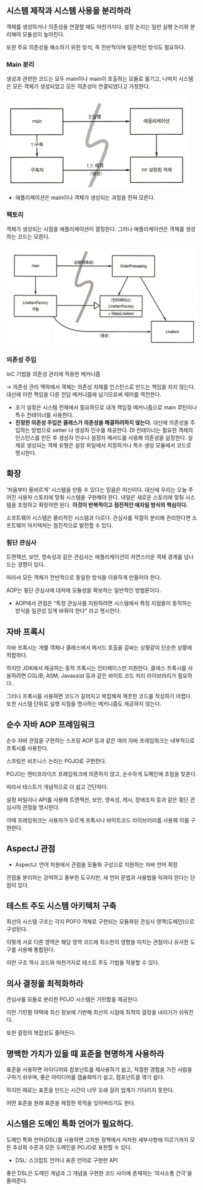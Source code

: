 ## 시스템 제작과 시스템 사용을 분리하라

객체를 생성하거나 의존성을 연결할 때도 마찬가지다. 설정 논리는 일반 실행 논리와 분리해야 모듈성이 높아진다.

또한 주요 의존성을 해소하기 위한 방식, 즉 전반적이며 일관적인 방식도 필요하다.

### Main 분리

생성과 관련한 코드는 모두 main이나 main이 호출하는 모듈로 옮기고, 나머지 시스템은 모든 객체가 생성되었고 모든 의존성이 연결되었다고 가정한다.

![Untitled](./image/img.png)

- 애플리케이션은 main이나 객체가 생성되는 과정을 전혀 모른다.

### 팩토리

객체가 생성되는 시점을 애플리케이션이 결정한다. 그러나 애플리케이션은 객체를 생성하는 코드는 모른다.

![Untitled](./image/img_1.png)

### 의존성 주입

IoC 기법을 의존성 관리에 적용한 메커니즘

→ 의존성 관리 맥락에서 객체는 의존성 자체를 인스턴스로 만드는 책임을 지지 않는다. 대신에 이런 책임을 다른 전담 메커니즘에 넘기므로써 제어를 역전한다.

- 초기 설정은 시스템 전체에서 필요하므로 대개 책임질 메커니즘으로 main 루틴이나 특수 컨테이너를 사용한다.
- **진정한 의존성 주입은 클래스가 의존성을 해결하려하지 않는다.** 대신에 의존성을 주입하는 방법으로 setter 나 생성자 인수를 제공한다. DI 컨테이너는 필요한 객체의 인스턴스를 만든 후 생성자 인수나 설정자 메서드를 사용해 의존성을 설정한다. 실제로 생성되는 객체 유형은 설정 파일에서 지정하거나 특수 생성 모듈에서 코드로 명시한다.

## 확장

‘처음부터 올바르게' 시스템을 만들 수 있다는 믿음은 미신이다. 대신에 우리는 오늘 주어진 사용자 스토리에 맞춰 시스템을 구현해야 한다. 내일은 새로운 스토리에 맞춰 시스템을 조정하고 확장하면 된다. **이것이 반복적이고 점진적인 애자일 방식의 핵심이다.**

소프트웨어 시스템은 물리적인 시스템과 다르다. 관심사를 적절히 분리해 관리한다면 소프트웨어 아키텍처는 점진적으로 발전할 수 있다.

### 횡단 관심사

트랜잭션, 보안, 영속성과 같은 관심사는 애플리케이션의 자연스러운 객체 경계를 넘나드는 경향이 있다.

따라서 모든 객체가 전반적으로 동일한 방식을 이용하게 만들어야 한다.

AOP는 횡단 관심사에 대처에 모듈성을 확보하는 일반적인 방법론이다.

- AOP에서 관점은 “특정 관심사를 지원하려면 시스템에서 특정 지점들이 동작하는 방식을 일관성 있게 바꿔야 한다" 라고 명시한다.

## 자바 프록시

자바 프록시는 개별 객체나 클래스에서 메서드 호출을 감싸는 상황같이 단순한 상황에 적합하다.

하지만 JDK에서 제공하는 동적 프록시는 인터페이스만 지원한다. 클래스 프록시를 사용하려면 CGLIB, ASM, Javassist 등과 같은 바이트 코드 처리 라이브러리가 필요하다.

그러나 프록시를 사용하면 코드가 길어지고 복잡해져 깨끗한 코드를 작성하기 어렵다. 또한 시스템 단위로 실행 지점을 명시하는 메커니즘도 제공하지 않는다.

## 순수 자바 AOP 프레임워크

순수 자바 관점을 구현하는 스프링 AOP 등과 같은 여러 자바 프레임워크는 내부적으로 프록시를 사용한다.

스프링은 비즈니스 논리는 POJO로 구현한다.

POJO는 엔터프라이즈 프레임워크에 의존하지 않고, 순수하게 도메인에 초점을 맞춘다.

따라서 테스트가 개념적으로 더 쉽고 간단하다.

설정 파일이나 API를 사용해 트랜잭션, 보안, 영속성, 캐시, 장애조치 등과 같은 횡단 관심사의 관점을 명시한다.

이때 프레임워크는 사용자가 모르게 프록시나 바이트코드 라이브러리를 사용해 이를 구현한다.

## AspectJ 관점

- AspectJ: 언어 차원에서 관점을 모듈화 구성으로 지원하는 자바 언어 확장

관점을 분리하는 강력하고 풍부한 도구지만, 새 언어 문법과 사용법을 익혀야 한다는 단점이 있다.

## 테스트 주도 시스템 아키텍처 구축

최선의 시스템 구조는 각지 POFO 객체로 구현되는 모듈화된 관심사 영역(도메인)으로 구성된다.

이렇게 서로 다른 영역은 해당 영역 코드에 최소한의 영향을 미치는 관점이나 유사한 도구를 사용해 통합된다.

이런 구조 역시 코드와 마찬가지로 테스트 주도 기법을 적용할 수 있다.

## 의사 결정을 최적화하라

관심사를 모듈로 분리한 POJO 시스템은 기민함을 제공한다.

이런 기민함 덕택에 최신 정보에 기반해 최선의 시점에 최적의 결정을 내리기가 쉬워진다.

또한 결정의 복잡성도 줄어든다.

## 명백한 가치가 있을 때 표준을 현명하게 사용하라

표준을 사용하면 아이디어와 컴포넌트를 재사용하기 쉽고, 적절한 경험을 가진 사람을 구하기 쉬우며, 좋은 아이디어를 캡슐화하기 쉽고, 컴포넌트를 엮기 쉽다.

하지만 때로는 표준을 만드는 시간이 너무 오래 걸려 업계가 기다리지 못한다.

어떤 표준을 원래 표준을 제정한 목적을 잊어버리기도 한다.

## 시스템은 도메인 특화 언어가 필요하다.

도메인 특화 언어(DSL)를 사용하면 고차원 정책에서 저차원 세부사항에 이르기까지 모든 추상화 수준과 모든 도메인을 POJO로 표현할 수 있다.

- DSL: 스크립트 언어나 표준 언어로 구현한 API

좋은 DSL은 도메인 개념과 그 개념을 구현한 코드 사이에 존재하는 ‘의사소통 간극'을 줄여준다.